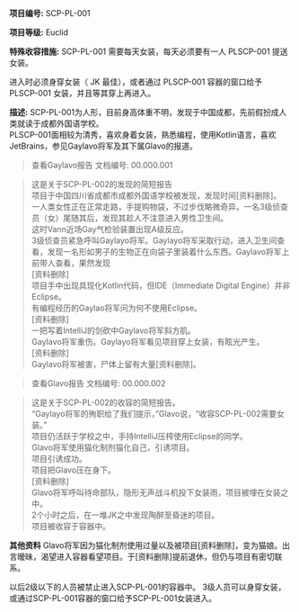 **项目编号:** SCP-PL-001

**项目等级:** Euclid

**特殊收容措施:** SCP-PL-001 需要每天女装，每天必须要有一人 PLSCP-001 提送女装。

进入时必须身穿女装（ JK 最佳），或者通过 PLSCP-001 容器的窗口给予 PLSCP-001 女装，并且等其穿上再进入。

**描述:** SCP-PL-001为人形，目前身高体重不明，发现于中国成都，先前假扮成人类就读于成都外国语学校。<br />
PLSCP-001面相较为清秀，喜欢身着女装，熟悉编程，使用Kotlin语言，喜欢JetBrains，参见Gaylavo将军及其下属Glavo的报道。

> 查看Gaylavo报告 文档编号: 00.000.001

> 这是关于SCP-PL-002的发现的简短报告<br />
项目于中国四川省成都市成都外国语学校被发现，发现时间[资料删除]。<br />
一人类女性正在正常走路，手提购物袋，不过步伐略微奇异。一名3级侦查员（女）尾随其后，发现其趁人不注意进入男性卫生间。<br />
这时Vann近场Gay气检验装置出现A级反应。<br />
3级侦查员紧急呼叫Gaylayo将军。Gaylayo将军采取行动，进入卫生间查看，发现一名形如男子的生物正在向袋子里装着什么东西。Gaylavo将军上前带人查看，果然发现<br />
[资料删除]<br />
项目手中出现具现化Kotlin代码，但IDE（Immediate Digital Engine）并非Eclipse。<br />
有编程经历的Gaylao将军问为何不使用Eclipse。<br />
[资料删除]<br />
 一把写着IntelliJ的剑砍中Gaylavo将军斜方肌。<br />
Gaylavo将军重伤。Gaylayo将军看见项目穿上女装，有眩光产生。<br />
[资料删除]<br />
Gaylavo将军被害，尸体上留有大量[资料删除]。<br />


> 查看Glavo报告 文档编号: 00.000.002

> 这是关于SCP-PL-002的收容的简短报告。<br />
“Gaylayo将军的殉职给了我们提示，”Glavo说，“收容SCP-PL-002需要女装。”<br />
项目仍活跃于学校之中，手持IntelliJ压榨使用Eclipse的同学。<br />
Glavo将军使用猫化制剂猫化自己，引诱项目。<br />
项目引诱成功。<br />
项目把Glavo压在身下。<br />
[资料删除]<br />
Glavo将军呼叫待命部队，隐形无声战斗机投下女装雨，项目被埋在女装之中。<br />
2个小时之后，在一堆JK之中发现陶醉至昏迷的项目。<br />
项目被收容于容器中。<br />

**其他资料** Glavo将军因为猫化制剂使用过量以及被项目[资料删除]，变为猫娘。出言暧昧，渴望进入容器看望项目。于[资料删除]提前退休，但仍与项目有密切联系。

以后2级以下的人员被禁止进入SCP-PL-001的容器中。
3级人员可以身穿女装，或通过SCP-PL-001容器的窗口给予SCP-PL-001女装进入。
